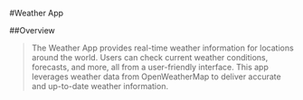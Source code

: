 #Weather App

##Overview

> The Weather App provides real-time weather information for locations around the world. Users can check current weather conditions, forecasts, and more, all from a user-friendly interface. This app leverages weather data from OpenWeatherMap to deliver accurate and up-to-date weather information.

